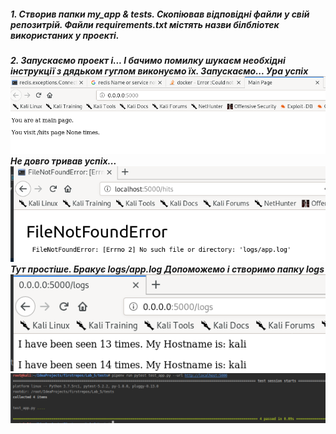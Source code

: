 ##### 1. Створив папки my_app & tests. Скопіював відповідні файли у свій репозитрій. Файли requirements.txt містять назви білбліотек використаних у проекті.
##### 2. Запускаємо проект і... І бачимо помилку шукаєм необхідні інструкції з дядьком гуглом виконуємо їх. Запускаємо... Ура успіх![Screenshot](./screenshots/Screenshot1.png)Не довго тривав успіх...![Screenshot](./screenshots/Screenshot2.png)Тут простіше. Бракує logs/app.log Допоможемо і створимо папку logs![Screenshot](./screenshots/Screenshot3.png)![Screenshot](./screenshots/Screenshot4.png)